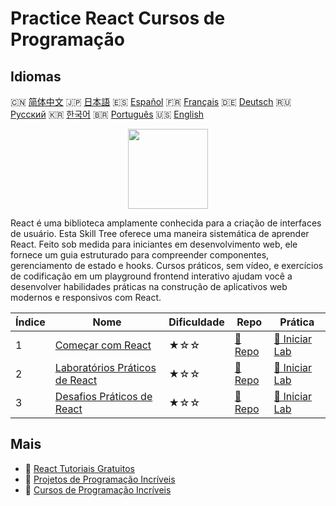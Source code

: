 # Practice React Cursos de Programação

## Idiomas

🇨🇳 [简体中文](README_zh.md) 🇯🇵 [日本語](README_ja.md) 🇪🇸 [Español](README_es.md) 🇫🇷 [Français](README_fr.md) 🇩🇪 [Deutsch](README_de.md) 🇷🇺 [Русский](README_ru.md) 🇰🇷 [한국어](README_ko.md) 🇧🇷 [Português](README_pt.md) 🇺🇸 [English](README.md) 

<div align="center">
<img width="128px" src="https://file.labex.io/path/nUDMNpUKFvpT.png">
</div>

React é uma biblioteca amplamente conhecida para a criação de interfaces de usuário. Esta Skill Tree oferece uma maneira sistemática de aprender React. Feito sob medida para iniciantes em desenvolvimento web, ele fornece um guia estruturado para compreender componentes, gerenciamento de estado e hooks. Cursos práticos, sem vídeo, e exercícios de codificação em um playground frontend interativo ajudam você a desenvolver habilidades práticas na construção de aplicativos web modernos e responsivos com React.

|   Índice | Nome                                                                                | Dificuldade   | Repo                                                               | Prática                                                                 |
|----------|-------------------------------------------------------------------------------------|---------------|--------------------------------------------------------------------|-------------------------------------------------------------------------|
|        1 | [Começar com React](https://labex.io/pt/courses/quick-start-with-react)             | ★☆☆           | [🔗 Repo](https://github.com/labex-labs/quick-start-with-react)    | [🚀 Iniciar Lab](https://labex.io/pt/courses/quick-start-with-react)    |
|        2 | [Laboratórios Práticos de React](https://labex.io/pt/courses/react-practice-labs)   | ★☆☆           | [🔗 Repo](https://github.com/labex-labs/react-practice-labs)       | [🚀 Iniciar Lab](https://labex.io/pt/courses/react-practice-labs)       |
|        3 | [Desafios Práticos de React](https://labex.io/pt/courses/react-practice-challenges) | ★☆☆           | [🔗 Repo](https://github.com/labex-labs/react-practice-challenges) | [🚀 Iniciar Lab](https://labex.io/pt/courses/react-practice-challenges) |

## Mais

- 🔗 [React Tutoriais Gratuitos](https://github.com/labex-labs/react-free-tutorials)
- 🔗 [Projetos de Programação Incríveis](https://github.com/labex-labs/awesome-programming-projects)
- 🔗 [Cursos de Programação Incríveis](https://github.com/labex-labs/awesome-programming-courses)

